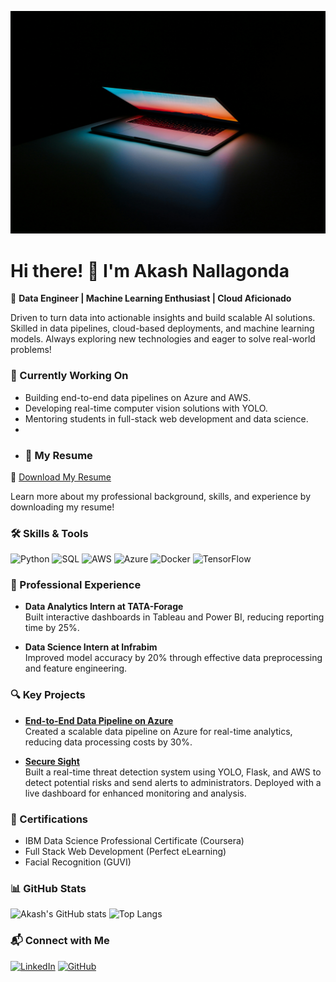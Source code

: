![Banner](https://github.com/Akash346/ban/blob/main/Banner.jpg)
# Hi there! 👋 I'm Akash Nallagonda

🚀 **Data Engineer | Machine Learning Enthusiast | Cloud Aficionado**

Driven to turn data into actionable insights and build scalable AI solutions. Skilled in data pipelines, cloud-based deployments, and machine learning models. Always exploring new technologies and eager to solve real-world problems!

### 🌟 Currently Working On
- Building end-to-end data pipelines on Azure and AWS.
- Developing real-time computer vision solutions with YOLO.
- Mentoring students in full-stack web development and data science.
- 
- ### 📄 My Resume

🔗 [Download My Resume](./AKASH_NALLAGONDA_RESUME.pdf)

Learn more about my professional background, skills, and experience by downloading my resume!


### 🛠️ Skills & Tools

![Python](https://img.shields.io/badge/Python-3776AB?style=for-the-badge&logo=python&logoColor=white)
![SQL](https://img.shields.io/badge/SQL-4479A1?style=for-the-badge&logo=postgresql&logoColor=white)
![AWS](https://img.shields.io/badge/AWS-232F3E?style=for-the-badge&logo=amazonaws&logoColor=white)
![Azure](https://img.shields.io/badge/Azure-0078D4?style=for-the-badge&logo=microsoftazure&logoColor=white)
![Docker](https://img.shields.io/badge/Docker-2496ED?style=for-the-badge&logo=docker&logoColor=white)
![TensorFlow](https://img.shields.io/badge/TensorFlow-FF6F00?style=for-the-badge&logo=tensorflow&logoColor=white)

### 💼 Professional Experience

- **Data Analytics Intern at TATA-Forage**  
   Built interactive dashboards in Tableau and Power BI, reducing reporting time by 25%.

- **Data Science Intern at Infrabim**  
   Improved model accuracy by 20% through effective data preprocessing and feature engineering.

### 🔍 Key Projects

- **[End-to-End Data Pipeline on Azure](https://github.com/Akash346/END-TO-END-PIPELINE)**  
   Created a scalable data pipeline on Azure for real-time analytics, reducing data processing costs by 30%.

- **[Secure Sight](https://bojadlabalaji.github.io/SecureSight/)**  
   Built a real-time threat detection system using YOLO, Flask, and AWS to detect potential risks and send alerts to administrators. Deployed with a live dashboard for enhanced monitoring and analysis.

### 📜 Certifications
- IBM Data Science Professional Certificate (Coursera)
- Full Stack Web Development (Perfect eLearning)
- Facial Recognition (GUVI)

### 📊 GitHub Stats

![Akash's GitHub stats](https://github-readme-stats.vercel.app/api?username=Akash346&show_icons=true&theme=radical)
![Top Langs](https://github-readme-stats.vercel.app/api/top-langs/?username=Akash346&layout=compact&theme=radical)

### 📬 Connect with Me

[![LinkedIn](https://img.shields.io/badge/-LinkedIn-blue?style=flat&logo=Linkedin&logoColor=white)](https://www.linkedin.com/in/akash-nallagonda/)
[![GitHub](https://img.shields.io/badge/-GitHub-black?style=flat&logo=github&logoColor=white)](https://github.com/Akash346)


